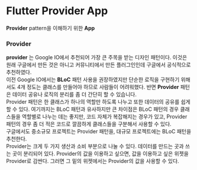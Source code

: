 # Flutter Provider App
**Provider** pattern을 이해하기 위한 **App**

### Provider
**provider** 는 Google IO에서 추천되어 가장 큰 주목을 받는 디자인 패턴이다. 이것은 원래 구글에서 만든 것은 아니고 커뮤니티에서 만든 플러그인인데 구글에서 공식적으로 추천하였다.   
이전 Google IO에서는 **BLoC** 패턴 사용을 권장하였지만 단순한 로직을 구현하기 위해서도 4개 정도는 클래스를 만들어야 하므로 사람들이 어려워했다. 반면 **Provider** 패턴은 데이터 공유나 로직의 분리를 좀 더 간단히 할 수 있습니다.   
Provider 패턴은 한 클래스가 하나의 역할만 하도록 나누고 또한 데이터의 공유를 쉽게 할 수 있다. 여기까지는 BLoC 패턴과 유사하지만 큰 차이점은 BLoC 패턴의 경우 클래스들을 역할별로 나누는 데는 좋지만, 코드 자체가 복잡해지는 경우가 있고, Provider 패턴의 경우 좀 더 적은 코드로 깔끔하게 클래스들을 구분해서 사용할 수 있다.   
구글에서도 중소규모 프로젝트는 Provider 패턴을, 대규모 프로젝트에는 BLoC 패턴을 추천한다.   
Provider는 크게 두 가지 생산과 소비 부분으로 나눌 수 있다. 데이터를 만드는 곳과 쓰는 곳이 분리되어 있다. Provider의 값을 이용하고 싶으면, 값을 이용하고 싶은 위젯을 Provider로 감싼다. 그러면 그 밑의 위젯에서는 Provider의 값을 사용할 수 있다.
